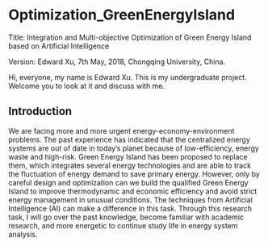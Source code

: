 # Optimization_GreenEnergyIsland
Title: Integration and Multi-objective Optimization of Green Energy Island based on Artificial Intelligence

Version: Edward Xu, 7th May, 2018, Chongqing University, China.


Hi, everyone, my name is Edward Xu. This is my undergraduate project. Welcome you to look at it and discuss with me.

## Introduction
We are facing more and more urgent energy-economy-environment problems. The past experience has indicated that the centralized energy systems are out of date in today’s planet because of low-efficiency, energy waste and high-risk. Green Energy Island has been proposed to replace them, which integrates several energy technologies and are able to track the fluctuation of energy demand to save primary energy. However, only by careful design and optimization can we build the qualified Green Energy Island to improve thermodynamic and economic efficiency and avoid strict energy management in unusual conditions. The techniques from Artificial Intelligence (AI) can make a difference in this task. Through this research task, I will go over the past knowledge, become familiar with academic research, and more energetic to continue study life in energy system analysis.
